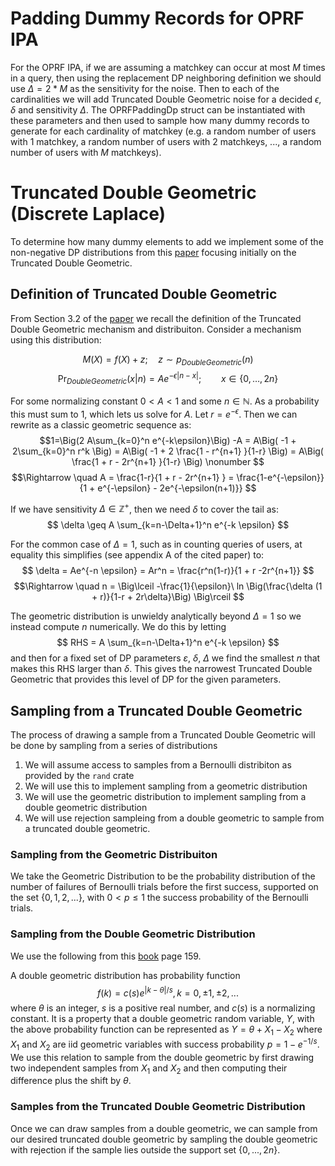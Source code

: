 # Padding Dummy Records for OPRF IPA
For the OPRF IPA, if we are assuming a matchkey can occur at most $M$ times in a query, then using the replacement DP neighboring definition
we should use $\Delta = 2 * M$ as the sensitivity for the noise.  Then to each of the cardinalities we will add Truncated Double Geometric
noise for a decided $\epsilon, \delta$ and sensitivity $\Delta$.  The OPRFPaddingDp struct can be instantiated with these parameters and then
used to sample how many dummy records to generate for each cardinality of matchkey (e.g. a random number of users with 1 matchkey, a random number of users with 2 matchkeys, ..., a random number of users with $M$ matchkeys).

# Truncated Double Geometric (Discrete Laplace)
To determine how many dummy elements to add we implement some of the non-negative DP distributions from this [paper](https://arxiv.org/abs/2110.08177) focusing initially on the Truncated Double Geometric.


## Definition of Truncated Double Geometric
From Section 3.2 of the [paper](https://arxiv.org/abs/2110.08177) we recall the definition of the Truncated Double Geometric mechanism and distribuiton. Consider a mechanism using this distribution:

$$M(X) = f(X) + z; \quad z \sim p_{DoubleGeometric}(n) $$
$$\textrm{Pr}_{DoubleGeometric}(x|n) = Ae^{-\epsilon|n-x|}; \qquad x\in \{0,\ldots,2n\}$$

For some normalizing constant $0 \lt A \lt 1$ and some $n \in \mathbb{N}$.
As a probability this must sum to 1, which lets us solve for $A$.  Let $r=e^{-\epsilon}$.  Then we can rewrite as a classic geometric sequence as:
$$1=\Big(2 A\sum_{k=0}^n e^{-k\epsilon}\Big) -A = A\Big( -1 + 2\sum_{k=0}^n r^k \Big)
= A\Big( -1 + 2 \frac{1 - r^{n+1} }{1-r} \Big)
= A\Big( \frac{1 + r - 2r^{n+1} }{1-r} \Big) \nonumber $$
$$\Rightarrow \quad A = \frac{1-r}{1 + r - 2r^{n+1} } = \frac{1-e^{-\epsilon}}{1 + e^{-\epsilon} - 2e^{-\epsilon(n+1)}} $$


If we have sensitivity $\Delta \in \mathbb{Z}^+$, then we need $\delta$ to cover the tail as:
$$ \delta \geq A \sum_{k=n-\Delta+1}^n  e^{-k \epsilon} $$


For the common case of $\Delta=1$, such as in counting queries of users, at equality this simplifies (see appendix A of the cited paper) to:
$$ \delta = Ae^{-n \epsilon} = Ar^n = \frac{r^n(1-r)}{1 + r -2r^{n+1}} $$
$$\Rightarrow  \quad n = \Big\lceil -\frac{1}{\epsilon}\ ln \Big(\frac{\delta (1 + r)}{1-r + 2r\delta}\Big) \Big\rceil $$


The geometric distribution is unwieldy analytically beyond $\Delta=1$ so we instead compute $n$ numerically.  We do this by letting
$$ RHS = A \sum_{k=n-\Delta+1}^n  e^{-k \epsilon} $$
and then for a fixed set of DP parameters $\varepsilon$, $\delta$, $\Delta$ we find the smallest $n$ that makes this RHS larger than $\delta$. This gives the narrowest Truncated Double Geometric that provides this level of DP for the given parameters.


## Sampling from a Truncated Double Geometric
The process of drawing a sample from a Truncated Double Geometric will be done by sampling from a series of distributions
1. We will assume access to samples from a Bernoulli distribiton as provided by the `rand` crate
2. We will use this to implement sampling from a geometric distribution
3. We will use the geometric distribution to implement sampling from a double geometric distribution
4. We will use rejection sampleing from a double geometric to sample from a truncated double geometric.

### Sampling from the Geometric Distribuiton
We take the Geometric Distribution to be the probability distribution of the number of failures of Bernoulli trials before the first success, supported on the set $\{0,1,2,...\}$, with $0 < p \leq 1$ the success probability of the Bernoulli trials.  <!-- The mean of the geometric is $\mu = \frac{1-p}{p}$ and variance is $\sigma^2 = \frac{1-p}{p^2}$. -->

### Sampling from the Double Geometric Distribution
We use the following from this [book](https://www.researchgate.net/publication/258697410_The_Laplace_Distribution_and_Generalizations) page 159.

A double geometric distribution has probability function
$$f(k)=c(s)e^{|k-\theta|/s},k=0,\pm 1, \pm 2,...$$
where $\theta$ is an integer, $s$ is a positive real number, and $c(s)$ is a normalizing constant.  It is a property that a double geometric random variable, $Y$, with the above probability function can be represented as
$Y=\theta + X_1 - X_2$
where $X_1$ and $X_2$ are iid geometric variables with success probability $p = 1 - e^{-1/s}$.  We use this relation to sample from the double geometric by first drawing two independent samples from $X_1$ and $X_2$ and then computing their difference plus the shift by $\theta$.


<!-- The variance of a double geometric is the sum of the variances of the two independent geometrics, $X_1$ and $X_2$, so is $2 (\frac{1-p}{p^2})$ -->

### Samples from the Truncated Double Geometric Distribution
Once we can draw samples from a double geometric, we can sample from our desired truncated double geometric by sampling the double geometric with rejection if the sample lies outside the support set $\{0,...,2n\}$.
